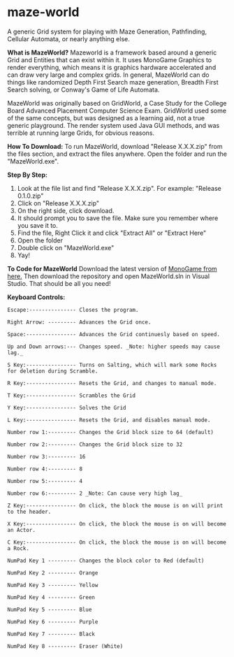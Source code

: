 # maze-world
A generic Grid system for playing with Maze Generation, Pathfinding, Cellular Automata, or nearly anything else.

__What is MazeWorld?__
Mazeworld is a framework based around a generic Grid and Entities that can exist within it.
It uses MonoGame Graphics to render everything, which means it is graphics hardware accelerated
and can draw very large and complex grids. In general, MazeWorld can do things like randomized 
Depth First Search maze generation, Breadth First Search solving, or Conway's Game of Life Automata.

MazeWorld was originally based on GridWorld, a Case Study for the College Board Advanced Placement Computer Science Exam.
GridWorld used some of the same concepts, but was designed as a learning aid, not a true generic playground.
The render system used Java GUI methods, and was terrible at running large Grids, for obvious reasons.

__How To Download:__
To run MazeWorld, download "Release X.X.X.zip" from the files section,
and extract the files anywhere. Open the folder and run the "MazeWorld.exe".

__Step By Step:__
1. Look at the file list and find "Release X.X.X.zip". For example: "Release 0.1.0.zip"
2. Click on "Release X.X.X.zip"
3. On the right side, click download.
4. It should prompt you to save the file. Make sure you remember where you save it to.
5. Find the file, Right Click it and click "Extract All" or "Extract Here"
6. Open the folder
7. Double click on "MazeWorld.exe"
8. Yay!

__To Code for MazeWorld__
Download the latest version of [MonoGame from here.](http://www.monogame.net/downloads/)
Then download the repository and open MazeWorld.sln in Visual Studio.
That should be all you need!

__Keyboard Controls:__
```
Escape:--------------- Closes the program.

Right Arrow: --------- Advances the Grid once.

Space:---------------- Advances the Grid continuesly based on speed.

Up and Down arrows:--- Changes speed. _Note: higher speeds may cause lag._

S Key:---------------- Turns on Salting, which will mark some Rocks for deletion during Scramble.

R Key:---------------- Resets the Grid, and changes to manual mode.

T Key:---------------- Scrambles the Grid

Y Key:---------------- Solves the Grid

L Key:---------------- Resets the Grid, and disables manual mode.

Number row 1:--------- Changes the Grid block size to 64 (default)

Number row 2:--------- Changes the Grid block size to 32

Number row 3:--------- 16

Number row 4:--------- 8

Number row 5:--------- 4

Number row 6:--------- 2 _Note: Can cause very high lag_

Z Key:---------------- On click, the block the mouse is on will print to the header.

X Key:---------------- On click, the block the mouse is on will become an Actor.

C Key:---------------- On click, the block the mouse is on will become a Rock.

NumPad Key 1 --------- Changes the block color to Red (default)

NumPad Key 2 --------- Orange

NumPad Key 3 --------- Yellow

NumPad Key 4 --------- Green

NumPad Key 5 --------- Blue

NumPad Key 6 --------- Purple

NumPad Key 7 --------- Black

NumPad Key 8 --------- Eraser (White)
```
